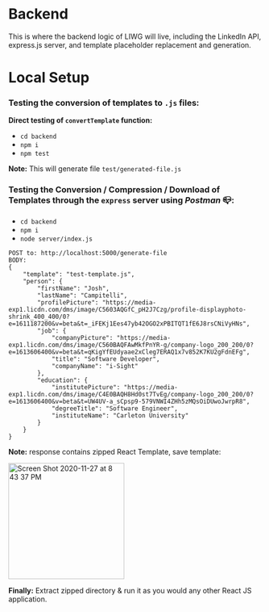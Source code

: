 # Backend

This is where the backend logic of LIWG will live, including the LinkedIn API,
express.js server, and template placeholder replacement and generation.

# Local Setup

### Testing the conversion of templates to `.js` files:

**Direct testing of `convertTemplate` function:**

-   `cd backend`
-   `npm i`
-   `npm test`

**Note:** This will generate file `test/generated-file.js`

### Testing the Conversion / Compression / Download of Templates through the `express` server using _Postman_ 📪:

-   `cd backend`
-   `npm i`
-   `node server/index.js`

```
POST to: http://localhost:5000/generate-file
BODY:
{
    "template": "test-template.js",
    "person": {
        "firstName": "Josh",
        "lastName": "Campitelli",
        "profilePicture": "https://media-exp1.licdn.com/dms/image/C5603AQGfC_pH2J7Czg/profile-displayphoto-shrink_400_400/0?e=1611187200&v=beta&t=_iFEKj1Ees47yb42OGO2xPBITQT1fE6J8rsCNiVyHNs",
        "job": {
            "companyPicture": "https://media-exp1.licdn.com/dms/image/C560BAQFAwMkfPnYR-g/company-logo_200_200/0?e=1613606400&v=beta&t=qKigYfEUdyaae2xCleg7ERAQ1x7v852K7KU2gFdnEFg",
            "title": "Software Developer",
            "companyName": "i-Sight"
        },
        "education": {
            "institutePicture": "https://media-exp1.licdn.com/dms/image/C4E0BAQH8Hd0st7TvEg/company-logo_200_200/0?e=1613606400&v=beta&t=UW4UV-a_sCpsp9-579VNWI4ZHh5zMQsOiDUwoJwrpR8",
            "degreeTitle": "Software Engineer",
            "instituteName": "Carleton University"
        }
    }
}
```

**Note:** response contains zipped React Template, save template:

<img width="230" alt="Screen Shot 2020-11-27 at 8 43 37 PM" src="https://user-images.githubusercontent.com/24516220/100491420-523e5380-30f1-11eb-8e8f-689c991c478c.png">

**Finally:** Extract zipped directory & run it as you would any other React JS application.
